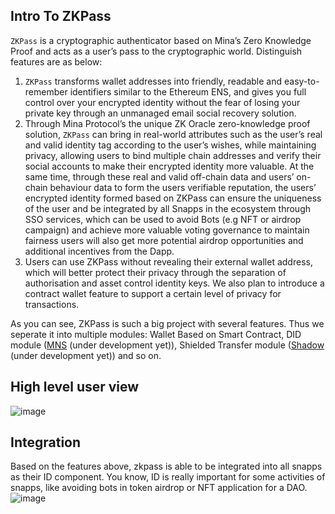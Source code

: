 ## Intro To ZKPass
`ZKPass` is a cryptographic authenticator based on Mina’s Zero Knowledge Proof and acts as a user’s pass to the cryptographic world. Distinguish features are as below:
1) `ZKPass` transforms wallet addresses into friendly, readable and easy-to-remember identifiers similar to the Ethereum ENS, and gives you full control over your encrypted identity without the fear of losing your private key through an unmanaged email social recovery solution.
2) Through Mina Protocol’s the unique ZK Oracle zero-knowledge proof solution, `ZKPass` can bring in real-world attributes such as the user’s real and valid identity tag according to the user’s wishes, while maintaining privacy, allowing users to bind multiple chain addresses and verify their social accounts to make their encrypted identity more valuable. At the same time, through these real and valid off-chain data and users’ on-chain behaviour data to form the users verifiable reputation, the users’ encrypted identity formed based on ZKPass can ensure the uniqueness of the user and be integrated by all Snapps in the ecosystem through SSO services, which can be used to avoid Bots (e.g NFT or airdrop campaign) and achieve more valuable voting governance to maintain fairness users will also get more potential airdrop opportunities and additional incentives from the Dapp.
3) Users can use ZKPass without revealing their external wallet address, which will better protect their privacy through the separation of authorisation and asset control identity keys. We also plan to introduce a contract wallet feature to support a certain level of privacy for transactions.

As you can see, ZKPass is such a big project with several features. Thus we seperate it into multiple modules: Wallet Based on Smart Contract, DID module ([MNS](https://github.com/plus3-labs/mns-frontend) (under development yet)), Shielded Transfer module ([Shadow](https://github.com/plus3-labs/shadow) (under development yet)) and so on.

## High level user view
![image](https://user-images.githubusercontent.com/92623877/174844091-8868b5d1-fac2-4f0f-bc4a-66ebfbe49ef3.png)

## Integration
Based on the features above, zkpass is able to be integrated into all snapps as their ID component. You know, ID is really important for some activities of snapps, like avoiding bots in token airdrop or NFT application for a DAO.
![image](https://user-images.githubusercontent.com/92623877/174844358-0347e8aa-cbe3-4a7d-958c-023a6468704e.png)
